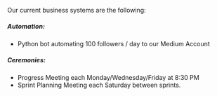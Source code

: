 Our current business systems are the following:

##### Automation:
- Python bot automating 100 followers / day to our Medium Account

##### Ceremonies:
- Progress Meeting each Monday/Wednesday/Friday at 8:30 PM
- Sprint Planning Meeting each Saturday between sprints.